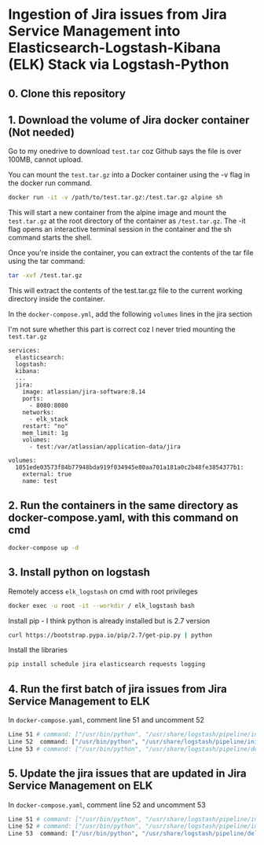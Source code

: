 # Ingestion of Jira issues from Jira Service Management into Elasticsearch-Logstash-Kibana (ELK) Stack via Logstash-Python

## 0. Clone this repository

## 1. Download the volume of Jira docker container (Not needed)

Go to my onedrive to download `test.tar` coz Github says the file is over 100MB, cannot upload.

You can mount the `test.tar.gz` into a Docker container using the -v flag in the docker run command. 

```bash
docker run -it -v /path/to/test.tar.gz:/test.tar.gz alpine sh
```

This will start a new container from the alpine image and mount the `test.tar.gz` at the root directory of the container as `/test.tar.gz`. The -it flag opens an interactive terminal session in the container and the sh command starts the shell.

Once you're inside the container, you can extract the contents of the tar file using the tar command:

```bash
tar -xvf /test.tar.gz
```

This will extract the contents of the test.tar.gz file to the current working directory inside the container.

In the `docker-compose.yml`, add the following `volumes` lines in the jira section

I'm not sure whether this part is correct coz I never tried mounting the `test.tar.gz`

```
services:
  elasticsearch:
  logstash:
  kibana:
  ...
  jira:
    image: atlassian/jira-software:8.14
    ports:
      - 8080:8080
    networks:
      - elk_stack
    restart: "no"
    mem_limit: 1g
    volumes:
      - test:/var/atlassian/application-data/jira

volumes:
  1051ede03573f84b77948bda919f034945e80aa701a181a0c2b48fe3854377b1:
    external: true
    name: test
```

## 2. Run the containers in the same directory as docker-compose.yaml, with this command on cmd
```bash
docker-compose up -d
```

## 3. Install python on logstash
Remotely access `elk_logstash` on cmd with root privileges
```bash
docker exec -u root -it --workdir / elk_logstash bash
```

Install pip - I think python is already installed but is 2.7 version
```bash
curl https://bootstrap.pypa.io/pip/2.7/get-pip.py | python
```

Install the libraries
```bash
pip install schedule jira elasticsearch requests logging
```

## 4. Run the first batch of jira issues from Jira Service Management to ELK
In `docker-compose.yaml`, comment line 51 and uncomment 52
```bash
Line 51 # command: ["/usr/bin/python", "/usr/share/logstash/pipeline/installation.py"]
Line 52  command: ["/usr/bin/python", "/usr/share/logstash/pipeline/initial_commit.py"]
Line 53 # command: ["/usr/bin/python", "/usr/share/logstash/pipeline/delete_update.py"]
```

## 5. Update the jira issues that are updated in Jira Service Management on ELK
In `docker-compose.yaml`, comment line 52 and uncomment 53
```bash
Line 51 # command: ["/usr/bin/python", "/usr/share/logstash/pipeline/installation.py"]
Line 52 # command: ["/usr/bin/python", "/usr/share/logstash/pipeline/initial_commit.py"]
Line 53  command: ["/usr/bin/python", "/usr/share/logstash/pipeline/delete_update.py"]
```
